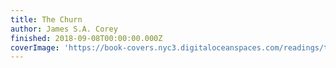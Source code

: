 ```yaml
---
title: The Churn
author: James S.A. Corey
finished: 2018-09-08T00:00:00.000Z
coverImage: 'https://book-covers.nyc3.digitaloceanspaces.com/readings/the-churn-01.jpg'
---
```

